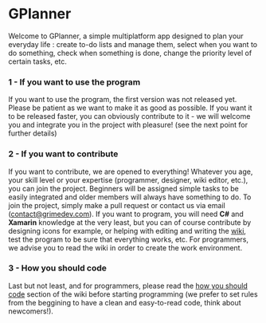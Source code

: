 # GPlanner
Welcome to GPlanner, a simple multiplatform app designed to plan your everyday life : create to-do lists and manage them, select when you want to do something, check when something is done, change the priority level of certain tasks, etc.

###  1 - If you want to use the program 

If you want to use the program, the first version was not released yet. Please be patient as we want to make it as good as possible. If you want it to be released faster, you can obviously contribute to it - we will welcome you and integrate you in the project with pleasure! (see the next point for further details)

###  2 - If you want to contribute 

If you want to contribute, we are opened to everything! Whatever you age, your skill level or your expertise (programmer, designer, wiki editor, etc.), you can join the project. Beginners will be assigned simple tasks to be easily integrated and older members will always have something to do. To join the project, simply make a pull request or contact us via email (contact@grimedev.com). If you want to program, you will need **C#** and **Xamarin** knowledge at the very least, but you can of course contribute by designing icons for example, or helping with editing and writing the [wiki](https://github.com/Xaphok/GPlanner/wiki), test the program to be sure that everything works, etc. For programmers, we advise you to read the wiki in order to create the work environment.

###  3 - How you should code 

Last but not least, and for programmers, please read the [how you should code](https://github.com/Xaphok/GPlanner/wiki/How-you-should-code) section of the wiki before starting programming (we prefer to set rules from the beggining to have a clean and easy-to-read code, think about newcomers!).



